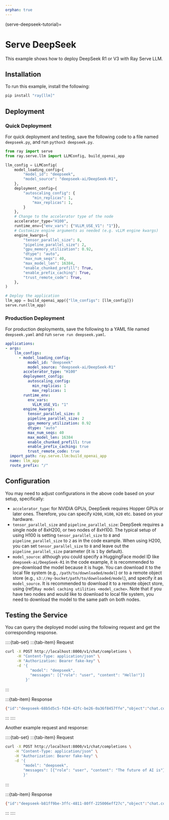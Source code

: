 ```yaml
---
orphan: true
---
```


(serve-deepseek-tutorial)=

# Serve DeepSeek

This example shows how to deploy DeepSeek R1 or V3 with Ray Serve LLM.

## Installation

To run this example, install the following:

```bash
pip install "ray[llm]"
```

## Deployment

### Quick Deployment

For quick deployment and testing, save the following code to a file named `deepseek.py`,
and run `python3 deepseek.py`.

```python
from ray import serve
from ray.serve.llm import LLMConfig, build_openai_app

llm_config = LLMConfig(
    model_loading_config={
        "model_id": "deepseek",
        "model_source": "deepseek-ai/DeepSeek-R1",
    },
    deployment_config={
        "autoscaling_config": {
            "min_replicas": 1,
            "max_replicas": 1,
        }
    },
    # Change to the accelerator type of the node
    accelerator_type="H100",
    runtime_env={"env_vars": {"VLLM_USE_V1": "1"}},
    # Customize engine arguments as needed (e.g. vLLM engine kwargs)
    engine_kwargs={
        "tensor_parallel_size": 8,
        "pipeline_parallel_size": 2,
        "gpu_memory_utilization": 0.92,
        "dtype": "auto",
        "max_num_seqs": 40,
        "max_model_len": 16384,
        "enable_chunked_prefill": True,
        "enable_prefix_caching": True,
        "trust_remote_code": True,
    },
)

# Deploy the application
llm_app = build_openai_app({"llm_configs": [llm_config]})
serve.run(llm_app)
```

### Production Deployment

For production deployments, save the following to a YAML file named `deepseek.yaml`
and run `serve run deepseek.yaml`.

```yaml
applications:
- args:
    llm_configs:
      - model_loading_config:
          model_id: "deepseek"
          model_source: "deepseek-ai/DeepSeek-R1"
        accelerator_type: "H100"
        deployment_config:
          autoscaling_config:
            min_replicas: 1
            max_replicas: 1
        runtime_env:
          env_vars:
            VLLM_USE_V1: "1"
        engine_kwargs:
          tensor_parallel_size: 8
          pipeline_parallel_size: 2
          gpu_memory_utilization: 0.92
          dtype: "auto"
          max_num_seqs: 40
          max_model_len: 16384
          enable_chunked_prefill: true
          enable_prefix_caching: true
          trust_remote_code: true
  import_path: ray.serve.llm:build_openai_app
  name: llm_app
  route_prefix: "/"
```

## Configuration

You may need to adjust configurations in the above code based on your setup, specifically:

* `accelerator_type`: for NVIDIA GPUs, DeepSeek requires Hopper GPUs or later ones. 
Therefore, you can specify `H200`, `H100`, `H20` etc. based on your hardware.
* `tensor_parallel_size` and `pipeline_parallel_size`: DeepSeek requires a single node of 8xH200,
or two nodes of 8xH100. The typical setup of using H100 is setting `tensor_parallel_size` to `8`
and `pipeline_parallel_size` to `2` as in the code example. When using H200, you can set
`tensor_parallel_size` to `8` and leave out the `pipeline_parallel_size` parameter
(it is `1` by default).
* `model_source`: although you could specify a HuggingFace model ID like `deepseek-ai/DeepSeek-R1` 
in the code example, it is recommended to pre-download the model because it is huge.
You can download it to the local file system (e.g., `/path/to/downloaded/model`)
or to a remote object store (e.g., `s3://my-bucket/path/to/downloaded/model`),
and specify it as `model_source`. It is recommended to download it to a remote object store,
using {ref}`Ray model caching utilities <model_cache>`. 
Note that if you have two nodes and would like to download to local file system,
you need to download the model to the same path on both nodes.


## Testing the Service

You can query the deployed model using the following request and get the corresponding response.

::::{tab-set}
:::{tab-item} Request
```bash
curl -X POST http://localhost:8000/v1/chat/completions \
     -H "Content-Type: application/json" \
     -H "Authorization: Bearer fake-key" \
     -d '{
           "model": "deepseek",
           "messages": [{"role": "user", "content": "Hello!"}]
         }'
```
:::

:::{tab-item} Response
```bash
{"id":"deepseek-68b5d5c5-fd34-42fc-be26-0a36f8457ffe","object":"chat.completion","created":1743646776,"model":"deepseek","choices":[{"index":0,"message":{"role":"assistant","reasoning_content":null,"content":"Hello! How can I assist you today? 😊","tool_calls":[]},"logprobs":null,"finish_reason":"stop","stop_reason":null}],"usage":{"prompt_tokens":6,"total_tokens":18,"completion_tokens":12,"prompt_tokens_details":null},"prompt_logprobs":null}
```
:::
::::

Another example request and response:

::::{tab-set}
:::{tab-item} Request
```bash
curl -X POST http://localhost:8000/v1/chat/completions \
    -H "Content-Type: application/json" \
    -H "Authorization: Bearer fake-key" \
    -d '{
        "model": "deepseek",
        "messages": [{"role": "user", "content": "The future of AI is"}]
        }'
```
:::

:::{tab-item} Response
```bash
{"id":"deepseek-b81ff9be-3ffc-4811-80ff-225006eff27c","object":"chat.completion","created":1743646860,"model":"deepseek","choices":[{"index":0,"message":{"role":"assistant","reasoning_content":null,"content":"The future of AI is multifaceted and holds immense potential across various domains. Here are some key aspects that are likely to shape its trajectory:\n\n1. **Advanced Automation**: AI will continue to automate routine and complex tasks across industries, increasing efficiency and productivity. This includes everything from manufacturing and logistics to healthcare and finance.\n\n2. **Enhanced Decision-Making**: AI systems will provide deeper insights and predictive analytics, aiding in better decision-making processes for businesses, governments, and individuals.\n\n3. **Personalization**: AI will drive more personalized experiences in areas such as shopping, education, and entertainment, tailoring services and products to individual preferences and behaviors.\n\n4. **Healthcare Revolution**: AI will play a significant role in diagnosing diseases, personalizing treatment plans, and even predicting health issues before they become critical, potentially transforming the healthcare industry.\n\n5. **Ethical and Responsible AI**: As AI becomes more integrated into society, there will be a growing focus on developing ethical guidelines and frameworks to ensure AI is used responsibly and transparently, addressing issues like bias, privacy, and security.\n\n6. **Human-AI Collaboration**: The future will see more seamless collaboration between humans and AI, with AI augmenting human capabilities rather than replacing them. This includes areas like creative industries, where AI can assist in generating ideas and content.\n\n7. **AI in Education**: AI will personalize learning experiences, adapt to individual learning styles, and provide real-time feedback, making education more accessible and effective.\n\n8. **Robotics and Autonomous Systems**: Advances in AI will lead to more sophisticated robots and autonomous systems, impacting industries like transportation (e.g., self-driving cars), agriculture, and home automation.\n\n9. **AI and Sustainability**: AI will play a crucial role in addressing environmental challenges by optimizing resource use, improving energy efficiency, and aiding in climate modeling and conservation efforts.\n\n10. **Regulation and Governance**: As AI technologies advance, there will be increased efforts to establish international standards and regulations to govern their development and use, ensuring they benefit society as a whole.\n\n11. **Quantum Computing and AI**: The integration of quantum computing with AI could revolutionize data processing capabilities, enabling the solving of complex problems that are currently intractable.\n\n12. **AI in Creative Fields**: AI will continue to make strides in creative domains such as music, art, and literature, collaborating with human creators to push the boundaries of innovation and expression.\n\nOverall, the future of AI is both promising and challenging, requiring careful consideration of its societal impact and the ethical implications of its widespread adoption.","tool_calls":[]},"logprobs":null,"finish_reason":"stop","stop_reason":null}],"usage":{"prompt_tokens":9,"total_tokens":518,"completion_tokens":509,"prompt_tokens_details":null},"prompt_logprobs":null}
```
:::
::::
